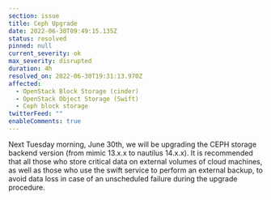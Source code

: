 ```yaml
---
section: issue
title: Ceph Upgrade
date: 2022-06-30T09:49:15.135Z
status: resolved
pinned: null
current_severity: ok
max_severity: disrupted
duration: 4h
resolved_on: 2022-06-30T19:31:13.970Z
affected:
  - OpenStack Block Storage (cinder)
  - OpenStack Object Storage (Swift)
  - Ceph block storage
twitterFeed: ""
enableComments: true
---
```

Next Tuesday morning, June 30th, we will be upgrading the CEPH storage backend version (from mimic 13.x.x to nautilus 14.x.x). It is recommended that all those who store critical data on external volumes of cloud machines, as well as those who use the swift service to perform an external backup, to avoid data loss in case of an unscheduled failure during the upgrade procedure.
